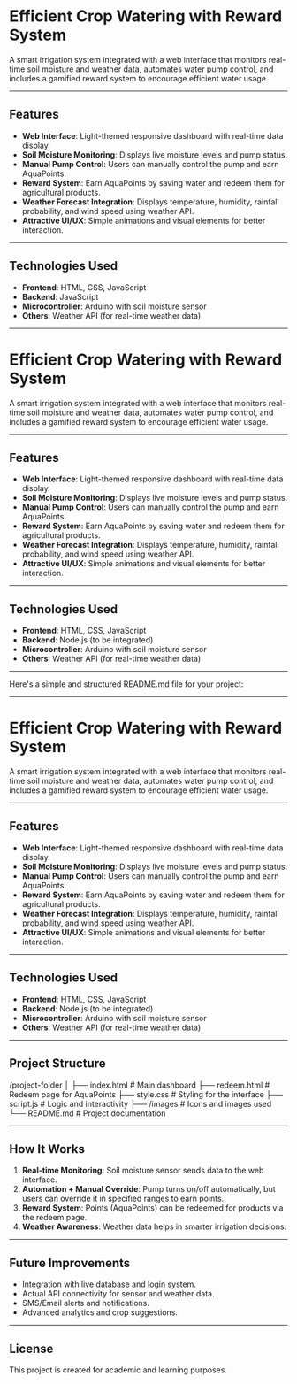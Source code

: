 # Efficient Crop Watering with Reward System

A smart irrigation system integrated with a web interface that monitors real-time soil moisture and weather data, automates water pump control, and includes a gamified reward system to encourage efficient water usage.

---

## Features

- **Web Interface**: Light-themed responsive dashboard with real-time data display.
- **Soil Moisture Monitoring**: Displays live moisture levels and pump status.
- **Manual Pump Control**: Users can manually control the pump and earn AquaPoints.
- **Reward System**: Earn AquaPoints by saving water and redeem them for agricultural products.
- **Weather Forecast Integration**: Displays temperature, humidity, rainfall probability, and wind speed using weather API.
- **Attractive UI/UX**: Simple animations and visual elements for better interaction.

---

## Technologies Used

- **Frontend**: HTML, CSS, JavaScript
- **Backend**: JavaScript 
- **Microcontroller**: Arduino with soil moisture sensor
- **Others**: Weather API (for real-time weather data)


---

# Efficient Crop Watering with Reward System

A smart irrigation system integrated with a web interface that monitors real-time soil moisture and weather data, automates water pump control, and includes a gamified reward system to encourage efficient water usage.

---

## Features

- **Web Interface**: Light-themed responsive dashboard with real-time data display.
- **Soil Moisture Monitoring**: Displays live moisture levels and pump status.
- **Manual Pump Control**: Users can manually control the pump and earn AquaPoints.
- **Reward System**: Earn AquaPoints by saving water and redeem them for agricultural products.
- **Weather Forecast Integration**: Displays temperature, humidity, rainfall probability, and wind speed using weather API.
- **Attractive UI/UX**: Simple animations and visual elements for better interaction.

---

## Technologies Used

- **Frontend**: HTML, CSS, JavaScript
- **Backend**: Node.js (to be integrated)
- **Microcontroller**: Arduino with soil moisture sensor
- **Others**: Weather API (for real-time weather data)

---
Here's a simple and structured README.md file for your project:


---

# Efficient Crop Watering with Reward System

A smart irrigation system integrated with a web interface that monitors real-time soil moisture and weather data, automates water pump control, and includes a gamified reward system to encourage efficient water usage.

---

## Features

- **Web Interface**: Light-themed responsive dashboard with real-time data display.
- **Soil Moisture Monitoring**: Displays live moisture levels and pump status.
- **Manual Pump Control**: Users can manually control the pump and earn AquaPoints.
- **Reward System**: Earn AquaPoints by saving water and redeem them for agricultural products.
- **Weather Forecast Integration**: Displays temperature, humidity, rainfall probability, and wind speed using weather API.
- **Attractive UI/UX**: Simple animations and visual elements for better interaction.

---

## Technologies Used

- **Frontend**: HTML, CSS, JavaScript
- **Backend**: Node.js (to be integrated)
- **Microcontroller**: Arduino with soil moisture sensor
- **Others**: Weather API (for real-time weather data)

---

## Project Structure

/project-folder │ ├── index.html                # Main dashboard ├── redeem.html               # Redeem page for AquaPoints ├── style.css                 # Styling for the interface ├── script.js                 # Logic and interactivity ├── /images                   # Icons and images used └── README.md                 # Project documentation

---

## How It Works

1. **Real-time Monitoring**: Soil moisture sensor sends data to the web interface.
2. **Automation + Manual Override**: Pump turns on/off automatically, but users can override it in specified ranges to earn points.
3. **Reward System**: Points (AquaPoints) can be redeemed for products via the redeem page.
4. **Weather Awareness**: Weather data helps in smarter irrigation decisions.

---

## Future Improvements

- Integration with live database and login system.
- Actual API connectivity for sensor and weather data.
- SMS/Email alerts and notifications.
- Advanced analytics and crop suggestions.

---

## License

This project is created for academic and learning purposes.

